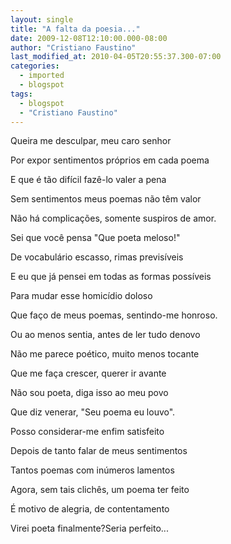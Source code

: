 ```yaml
---
layout: single
title: "A falta da poesia..."
date: 2009-12-08T12:10:00.000-08:00
author: "Cristiano Faustino"
last_modified_at: 2010-04-05T20:55:37.300-07:00
categories:
  - imported
  - blogspot
tags:
  - blogspot
  - "Cristiano Faustino"
---
```


Queira me desculpar, meu caro senhor



Por expor sentimentos próprios em cada poema



E que é tão difícil fazê-lo valer a pena



Sem sentimentos meus poemas não têm valor



Não há complicações, somente suspiros de amor.







Sei que você pensa "Que poeta meloso!"



De vocabulário escasso, rimas previsíveis



E eu que já pensei em todas as formas possíveis



Para mudar esse homicídio doloso



Que faço de meus poemas, sentindo-me honroso.







Ou ao menos sentia, antes de ler tudo denovo



Não me parece poético, muito menos tocante



Que me faça crescer, querer ir avante



Não sou poeta, diga isso ao meu povo



Que diz venerar, "Seu poema eu louvo".







Posso considerar-me enfim satisfeito



Depois de tanto falar de meus sentimentos



Tantos poemas com inúmeros lamentos



Agora, sem tais clichês, um poema ter feito



É motivo de alegria, de contentamento



Virei poeta finalmente?Seria perfeito...